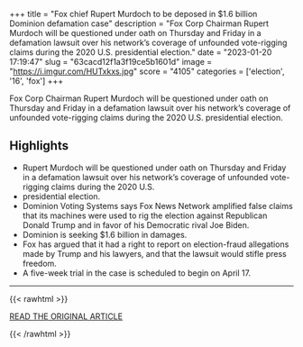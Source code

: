 +++
title = "Fox chief Rupert Murdoch to be deposed in $1.6 billion Dominion defamation case"
description = "Fox Corp Chairman Rupert Murdoch will be questioned under oath on Thursday and Friday in a defamation lawsuit over his network’s coverage of unfounded vote-rigging claims during the 2020 U.S. presidential election."
date = "2023-01-20 17:19:47"
slug = "63cacd12f1a3f19ce5b1601d"
image = "https://i.imgur.com/HUTxkxs.jpg"
score = "4105"
categories = ['election', '16', 'fox']
+++

Fox Corp Chairman Rupert Murdoch will be questioned under oath on Thursday and Friday in a defamation lawsuit over his network’s coverage of unfounded vote-rigging claims during the 2020 U.S. presidential election.

## Highlights

- Rupert Murdoch will be questioned under oath on Thursday and Friday in a defamation lawsuit over his network’s coverage of unfounded vote-rigging claims during the 2020 U.S.
- presidential election.
- Dominion Voting Systems says Fox News Network amplified false claims that its machines were used to rig the election against Republican Donald Trump and in favor of his Democratic rival Joe Biden.
- Dominion is seeking $1.6 billion in damages.
- Fox has argued that it had a right to report on election-fraud allegations made by Trump and his lawyers, and that the lawsuit would stifle press freedom.
- A five-week trial in the case is scheduled to begin on April 17.

---

{{< rawhtml >}}
  <p class="article-category">
    <a target="_blank" href="https://www.reuters.com/legal/fox-chief-rupert-murdoch-be-deposed-16-billion-dominion-defamation-case-2023-01-19/">READ THE ORIGINAL ARTICLE</a>
  </p>
{{< /rawhtml >}}
